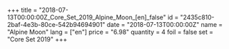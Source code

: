 +++
title = "2018-07-13T00:00:00Z_Core_Set_2019_Alpine_Moon_[en]_false"
id = "2435c810-2baf-4e3b-80ce-542b94694901"
date = "2018-07-13T00:00:00Z"
name = "Alpine Moon"
lang = ["en"]
price = "6.98"
quantity = 4
foil = false
set = "Core Set 2019"
+++
